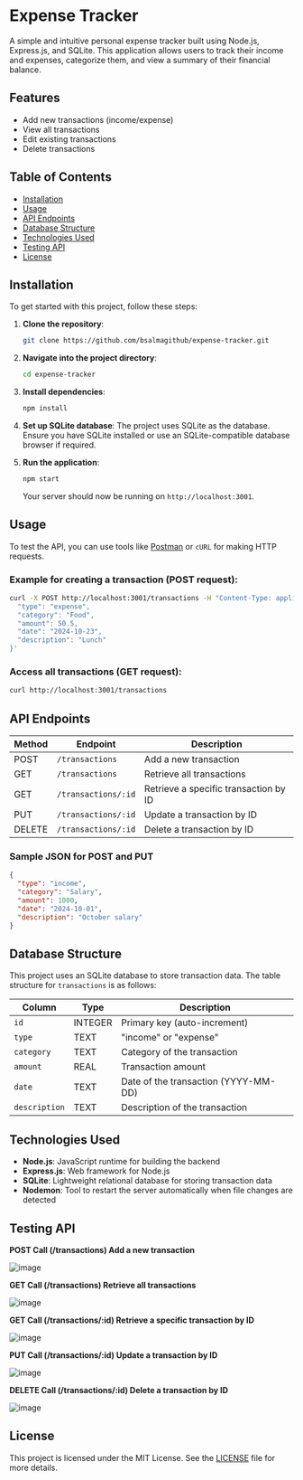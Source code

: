 
# Expense Tracker

A simple and intuitive personal expense tracker built using Node.js, Express.js, and SQLite. This application allows users to track their income and expenses, categorize them, and view a summary of their financial balance.

## Features

- Add new transactions (income/expense)
- View all transactions
- Edit existing transactions
- Delete transactions

## Table of Contents

- [Installation](#installation)
- [Usage](#usage)
- [API Endpoints](#api-endpoints)
- [Database Structure](#database-structure)
- [Technologies Used](#technologies-used)
- [Testing API](#testing-api)
- [License](#license)

## Installation

To get started with this project, follow these steps:

1. **Clone the repository**:
    ```bash
    git clone https://github.com/bsalmagithub/expense-tracker.git
    ```

2. **Navigate into the project directory**:
    ```bash
    cd expense-tracker
    ```

3. **Install dependencies**:
    ```bash
    npm install
    ```

4. **Set up SQLite database**:
    The project uses SQLite as the database. Ensure you have SQLite installed or use an SQLite-compatible database browser if required.

5. **Run the application**:
    ```bash
    npm start
    ```

    Your server should now be running on `http://localhost:3001`.

## Usage

To test the API, you can use tools like [Postman](https://www.postman.com/) or `cURL` for making HTTP requests.

### Example for creating a transaction (POST request):

```bash
curl -X POST http://localhost:3001/transactions -H "Content-Type: application/json" -d '{
  "type": "expense",
  "category": "Food",
  "amount": 50.5,
  "date": "2024-10-23",
  "description": "Lunch"
}'
```

### Access all transactions (GET request):

```bash
curl http://localhost:3001/transactions
```

## API Endpoints

| Method | Endpoint                     | Description                          |
|--------|------------------------------|--------------------------------------|
| POST   | `/transactions`               | Add a new transaction                |
| GET    | `/transactions`               | Retrieve all transactions            |
| GET    | `/transactions/:id`           | Retrieve a specific transaction by ID|
| PUT    | `/transactions/:id`           | Update a transaction by ID           |
| DELETE | `/transactions/:id`           | Delete a transaction by ID           |


### Sample JSON for POST and PUT

```json
{
  "type": "income",
  "category": "Salary",
  "amount": 1000,
  "date": "2024-10-01",
  "description": "October salary"
}
```

## Database Structure

This project uses an SQLite database to store transaction data. The table structure for `transactions` is as follows:

| Column      | Type        | Description                    |
|-------------|-------------|--------------------------------|
| `id`        | INTEGER     | Primary key (auto-increment)    |
| `type`      | TEXT        | "income" or "expense"           |
| `category`  | TEXT        | Category of the transaction     |
| `amount`    | REAL        | Transaction amount              |
| `date`      | TEXT        | Date of the transaction (YYYY-MM-DD) |
| `description` | TEXT      | Description of the transaction |

## Technologies Used

- **Node.js**: JavaScript runtime for building the backend
- **Express.js**: Web framework for Node.js
- **SQLite**: Lightweight relational database for storing transaction data
- **Nodemon**: Tool to restart the server automatically when file changes are detected

## Testing API

**POST Call (/transactions) Add a new transaction**

![image](https://github.com/user-attachments/assets/9ce629a1-a2cc-4da8-b70f-a7aa5236be3c)


**GET Call (/transactions) Retrieve all transactions**

![image](https://github.com/user-attachments/assets/eb339b07-b48d-4204-b0c1-aa3f51fad557)


**GET Call (/transactions/:id) Retrieve a specific transaction by ID**

![image](https://github.com/user-attachments/assets/0a113add-2e9b-4611-9413-e716ab617567)


**PUT Call (/transactions/:id) Update a transaction by ID**

![image](https://github.com/user-attachments/assets/367db82d-2294-4fdc-b5bb-bd34fd7a3e02)


**DELETE Call (/transactions/:id) Delete a transaction by ID**

![image](https://github.com/user-attachments/assets/7b4f32d2-eb57-4e51-9ec7-2b9284aec8d4)


## License

This project is licensed under the MIT License. See the [LICENSE](LICENSE) file for more details.
